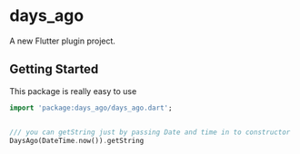 # days_ago

A new Flutter plugin project.

## Getting Started

This package is really easy to use

```dart
import 'package:days_ago/days_ago.dart';
```


```dart

/// you can getString just by passing Date and time in to constructor
DaysAgo(DateTime.now()).getString
```